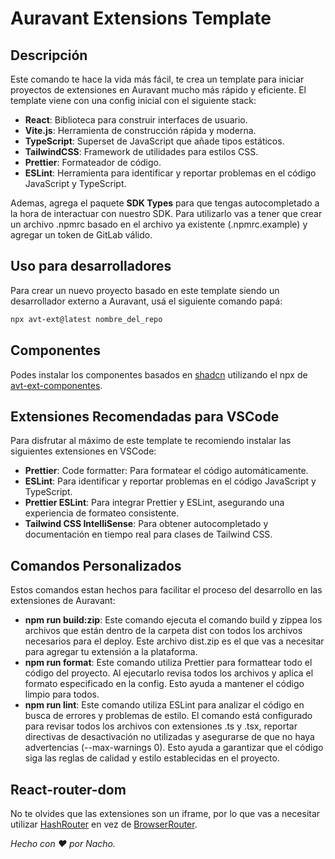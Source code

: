# Auravant Extensions Template

## Descripción

Este comando te hace la vida más fácil, te crea un template para iniciar proyectos de extensiones en Auravant mucho más rápido y eficiente. El template viene con una config inicial con el siguiente stack:

- **React**: Biblioteca para construir interfaces de usuario.
- **Vite.js**: Herramienta de construcción rápida y moderna.
- **TypeScript**: Superset de JavaScript que añade tipos estáticos.
- **TailwindCSS**: Framework de utilidades para estilos CSS.
- **Prettier**: Formateador de código.
- **ESLint**: Herramienta para identificar y reportar problemas en el código JavaScript y TypeScript.

Ademas, agrega el paquete **SDK Types** para que tengas autocompletado a la hora de interactuar con nuestro SDK. Para utilizarlo vas a tener que crear un archivo .npmrc basado en el archivo ya existente (.npmrc.example) y agregar un token de GitLab válido.

## Uso para desarrolladores

Para crear un nuevo proyecto basado en este template siendo un desarrollador externo a Auravant, usá el siguiente comando papá:

```bash
npx avt-ext@latest nombre_del_repo
```

## Componentes

Podes instalar los componentes basados en [shadcn](https://ui.shadcn.com/) utilizando el npx de [avt-ext-componentes](https://www.npmjs.com/package/avt-ext-components).

## Extensiones Recomendadas para VSCode

Para disfrutar al máximo de este template te recomiendo instalar las siguientes extensiones en VSCode:

- **Prettier**: Code formatter: Para formatear el código automáticamente.
- **ESLint**: Para identificar y reportar problemas en el código JavaScript y TypeScript.
- **Prettier ESLint**: Para integrar Prettier y ESLint, asegurando una experiencia de formateo consistente.
- **Tailwind CSS IntelliSense**: Para obtener autocompletado y documentación en tiempo real para clases de Tailwind CSS.

## Comandos Personalizados

Estos comandos estan hechos para facilitar el proceso del desarrollo en las extensiones de Auravant:

- **npm run build:zip**: Este comando ejecuta el comando build y zippea los archivos que están dentro de la carpeta dist con todos los archivos necesarios para el deploy. Este archivo dist.zip es el que vas a necesitar para agregar tu extensión a la plataforma.
- **npm run format**: Este comando utiliza Prettier para formattear todo el código del proyecto. Al ejecutarlo revisa todos los archivos y aplica el formato especificado en la config. Esto ayuda a mantener el código limpio para todos.
- **npm run lint**: Este comando utiliza ESLint para analizar el código en busca de errores y problemas de estilo. El comando está configurado para revisar todos los archivos con extensiones .ts y .tsx, reportar directivas de desactivación no utilizadas y asegurarse de que no haya advertencias (--max-warnings 0). Esto ayuda a garantizar que el código siga las reglas de calidad y estilo establecidas en el proyecto.

## React-router-dom

No te olvides que las extensiones son un iframe, por lo que vas a necesitar utilizar [HashRouter](https://reactrouter.com/en/main/router-components/hash-router) en vez de [BrowserRouter](https://reactrouter.com/en/main/router-components/browser-router).

_Hecho con ❤️ por Nacho._

